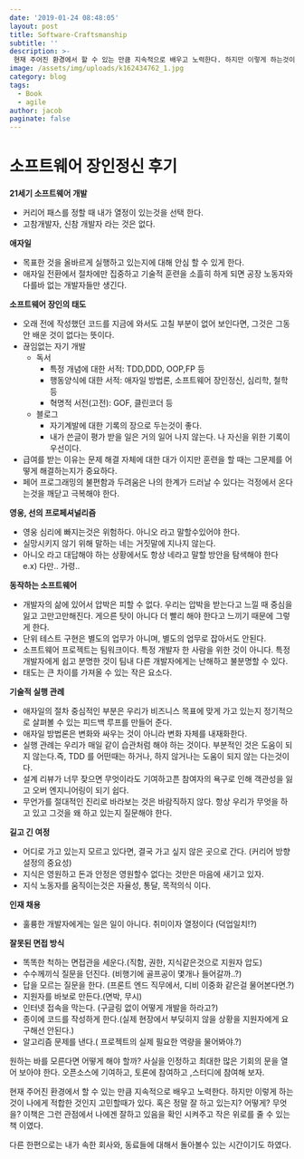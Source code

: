 ```yaml
---
date: '2019-01-24 08:48:05'
layout: post
title: Software-Craftsmanship
subtitle: ''
description: >-
 현재 주어진 환경에서 할 수 있는 만큼 지속적으로 배우고 노력한다. 하지만 이렇게 하는것이 나에게 적합한 것인지 고민할때가 있다. 혹은 정말 잘 하고 있는지? 어떻게? 무엇을? 이책은 그런 관점에서 나에겐 잘하고 있음을 확인 시켜주고 작은 위로를 줄 수 있는 책 이였다.
image: /assets/img/uploads/k162434762_1.jpg
category: blog
tags:
  - Book
  - agile
author: jacob
paginate: false
---
```


# 소프트웨어 장인정신 후기

**21세기  소프트웨어 개발**

- 커리어 패스를 정할 때 내가 열정이 있는것을 선택 한다.
- 고참개발자, 신참 개발자 라는 것은 없다.

**애자일**

- 목표한 것을 올바르게 실행하고 있는지에 대해 안심 할 수 있게 한다.
- 애자일 전환에서 절차에만 집중하고 기술적 훈련을 소흘히 하게 되면 공장 노동자와 다를바 없는 개발자들만 생긴다.

**소프트웨어 장인의 태도**

- 오래 전에 작성했던 코드를 지금에 와서도 고칠 부분이 없어 보인다면, 그것은 그동안 배운 것이 없다는 뜻이다.
- 끊임없는 자기 개발
    - 독서
        - 특정 개념에 대한 서적: TDD,DDD, OOP,FP 등
        - 행동양식에 대한 서적: 애자일 방법론, 소프트웨어 장인정신, 심리학, 철학등
        - 혁명적 서전(고전): GOF, 클린코더 등
    - 블로그
        - 자기계발에 대한 기록의 장으로 두는것이 좋다.
        - 내가 쓴글이 평가 받을 일은 거의 일어 나지 않는다. 나 자신을 위한 기록이 우선이다.
- 급여를 받는 이유는 문제 해결 자체에 대한 대가 이지만 훈련을 할 때는 그문제를 어떻게 해결하는지가 중요하다.
- 페어 프로그래밍의 불편함과 두려움은 나의 한계가 드러날 수 있다는 걱정에서 온다는것을 깨닫고 극복해야 한다.

**영웅, 선의 프로페셔널리즘**

- 영웅 심리에 빠지는것은 위험하다. 아니오 라고 말할수있어야 한다.
- 실망시키지 않기 위해 말하는 네는 거짓말에 지나지 않는다.
- 아니오 라고 대답해야 하는 상황에서도 항상 네라고 말할 방안을 탐색해야 한다 e.x) 다만.. 가령..

**동작하는 소프트웨어**

- 개발자의 삶에 있어서 압박은 피할 수 없다. 우리는 압박을 받는다고 느낄 때 중심을 잃고 고만고만해진다. 게으른 탓이 아니다 더 빨리 해야 한다고 느끼기 때문에 그렇게 한다.
- 단위 테스트 구현은 별도의 업무가 아니며, 별도의 업무로 잡아서도 안된다.
- 소프트웨어 프로젝트는 팀워크이다. 특정 개발자 한 사람을 위한 것이 아니다. 특정 개발자에게 쉽고 분명한 것이 팀내 다른 개발자에게는 난해하고 불분명할 수 있다.
- 태도는 큰 차이를 가져올 수 있는 작은 요소다.

**기술적 실행 관례**

- 애자일의 절차 중심적인 부분은 우리가 비즈니스 목표에 맞게 가고 있는지 정기적으로 살펴볼 수 있는 피드백 루프를 만들어 준다.
- 애자일 방법론은 변화와 싸우는 것이 아니라 변화 자체를 내재화한다.
- 실행 관례는 우리가 매일 같이 습관처럼 해야 하는 것이다. 부분적인 것은 도움이 되지 않는다.즉, TDD 를 어떤때는 하거나, 하지 않거나는 도움이 되지 않는 다는것이다.
- 설계 리뷰가 너무 잦으면 무엇이라도 기여하고픈 참여자의 욕구로 인해 객관성을 잃고 오버 엔지니어링이 되기 쉽다.
- 무언가를 절대적인 진리로 바라보는 것은 바람직하지 않다. 항상 우리가 무엇을 하고 있고 그것을 왜 하고 있는지 질문해야 한다.

**길고 긴 여정**

- 어디로 가고 있는지 모르고 있다면, 결국 가고 싶지 않은 곳으로 간다. (커리어 방향 설정의 중요성)
- 지식은 영원하고 돈과 안정은 영원할수 없다는 것만은 마음에 새기고 있자.
- 지식 노동자를 움직이는것은 자율성, 통달, 목적의식 이다.

**인재 채용**

- 훌륭한 개발자에게는 일은 일이 아니다. 취미이자 열정이다 (덕업일치!?)

**잘못된 면접 방식**

- 똑똑한 척하는 면접관을 세운다.(직함, 권한, 지식같은것으로 지원자 압도)
- 수수께끼식 질문을 던진다. (비행기에 골프공이 몇개나 들어갈까..?)
- 답을 모르는 질문을 한다. (프론트 엔드 직무에서, 디비 이중화 같은걸 물어본다면.?)
- 지원자를 바보로 만든다.(면박, 무시)
- 인터넷 접속을 막는다. (구글링 없이 어떻게 개발을 하라고?)
- 종이에 코드를 작성하게 한다.(실제 현장에서 부딪히지 않을 상황을 지원자에게 요구해선 안된다.)
- 알고리즘 문제를 낸다.( 프로젝트의 실제 필요한 역량을 물어봐야.?)

원하는 바를 모른다면 어떻게 해야 할까? 사실을 인정하고 최대한 많은 기회의 문을 열어 보아야 한다. 오픈소스에 기여하고, 토론에 참여하고 ,스터디에 참여해 보자.

현재 주어진 환경에서 할 수 있는 만큼 지속적으로 배우고 노력한다. 하지만 이렇게 하는것이 나에게 적합한 것인지 고민할때가 있다. 혹은 정말 잘 하고 있는지? 어떻게? 무엇을? 이책은 그런 관점에서 나에겐 잘하고 있음을 확인 시켜주고 작은 위로를 줄 수 있는 책 이였다.

다른 한편으로는 내가 속한 회사와, 동료들에 대해서 돌아볼수 있는 시간이기도 하였다.
